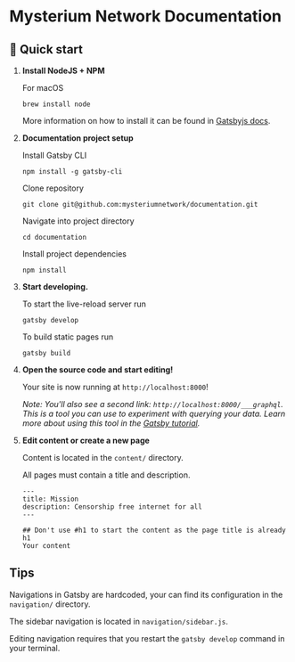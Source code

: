 # Mysterium Network Documentation

## 🚀 Quick start

1.  **Install NodeJS + NPM**

    For macOS
    
    ```shell
    brew install node
    ```
    
    More information on how to install it can be found in [Gatsbyjs docs](https://www.gatsbyjs.com/tutorial/part-zero/).

1.  **Documentation project setup**

    Install Gatsby CLI
    
    ```shell
    npm install -g gatsby-cli
    ```
    
    Clone repository
    ```shell
    git clone git@github.com:mysteriumnetwork/documentation.git
    ```
    
    Navigate into project directory
    ```
    cd documentation
    ```
    
    Install project dependencies
    
    ```shell
    npm install
    ```

1.  **Start developing.**

    To start the live-reload server run

    ```shell
    gatsby develop
    ```
    
    To build static pages run
    ```shell
    gatsby build
    ```

1.  **Open the source code and start editing!**

    Your site is now running at `http://localhost:8000`!

    _Note: You'll also see a second link: _`http://localhost:8000/___graphql`_. This is a tool you can use to experiment with querying your data. Learn more about using this tool in the [Gatsby tutorial](https://www.gatsbyjs.com/tutorial/part-five/#introducing-graphiql)._

1.  **Edit content or create a new page**

    Content is located in the `content/` directory.
    
    All pages must contain a title and description.
    ```
    ---
    title: Mission
    description: Censorship free internet for all
    ---
    
    ## Don't use #h1 to start the content as the page title is already h1
    Your content
    ```

## Tips

Navigations in Gatsby are hardcoded, your can find its configuration in the `navigation/` directory.

The sidebar navigation is located in `navigation/sidebar.js`.

Editing navigation requires that you restart the `gatsby develop` command in your terminal.
